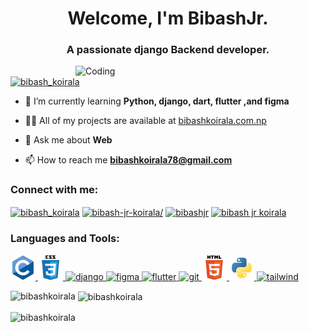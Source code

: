<h1 align="center">Welcome, I'm BibashJr.</h1>
<h3 align="center">A passionate django Backend developer.</h3>

<img align="right" alt="Coding" width="400" src="https://media.giphy.com/media/9LQHvkbIzTSLe/giphy.gif">
<p align="left"> <a href="https://twitter.com/bibash_koirala" target="blank"><img src="https://img.shields.io/twitter/follow/bibash_koirala?logo=twitter&style=for-the-badge" alt="bibash_koirala" /></a> </p>

- 🌱 I’m currently learning **Python, django, dart, flutter ,and figma**

- 👨‍💻 All of my projects are available at [bibashkoirala.com.np](bibashkoirala.com.np)

- 💬 Ask me about **Web**

- 📫 How to reach me **bibashkoirala78@gmail.com**

<h3 align="left">Connect with me:</h3>
<p align="left">

<a href="https://twitter.com/bibash_koirala" target="blank"><img align="center" src="https://raw.githubusercontent.com/rahuldkjain/github-profile-readme-generator/master/src/images/icons/Social/twitter.svg" alt="bibash_koirala" height="30" width="40" /></a>
<a href="https://linkedin.com/in/bibash-jr-koirala/" target="blank"><img align="center" src="https://raw.githubusercontent.com/rahuldkjain/github-profile-readme-generator/master/src/images/icons/Social/linked-in-alt.svg" alt="bibash-jr-koirala/" height="30" width="40" /></a>
<a href="https://fb.com/bibashjr" target="blank"><img align="center" src="https://raw.githubusercontent.com/rahuldkjain/github-profile-readme-generator/master/src/images/icons/Social/facebook.svg" alt="bibashjr" height="30" width="40" /></a>
<a href="https://www.youtube.com/c/bibash jr koirala" target="blank"><img align="center" src="https://raw.githubusercontent.com/rahuldkjain/github-profile-readme-generator/master/src/images/icons/Social/youtube.svg" alt="bibash jr koirala" height="30" width="40" /></a>
</p>

<h3 align="left">Languages and Tools:</h3>
<p align="left"> <a href="https://www.cprogramming.com/" target="_blank" rel="noreferrer"> <img src="https://raw.githubusercontent.com/devicons/devicon/master/icons/c/c-original.svg" alt="c" width="40" height="40"/> </a> <a href="https://www.w3schools.com/css/" target="_blank" rel="noreferrer"> <img src="https://raw.githubusercontent.com/devicons/devicon/master/icons/css3/css3-original-wordmark.svg" alt="css3" width="40" height="40"/> </a> <a href="https://www.djangoproject.com/" target="_blank" rel="noreferrer"> <img src="https://cdn.worldvectorlogo.com/logos/django.svg" alt="django" width="40" height="40"/> </a> <a href="https://www.figma.com/" target="_blank" rel="noreferrer"> <img src="https://www.vectorlogo.zone/logos/figma/figma-icon.svg" alt="figma" width="40" height="40"/> </a> <a href="https://flutter.dev" target="_blank" rel="noreferrer"> <img src="https://www.vectorlogo.zone/logos/flutterio/flutterio-icon.svg" alt="flutter" width="40" height="40"/> </a> <a href="https://git-scm.com/" target="_blank" rel="noreferrer"> <img src="https://www.vectorlogo.zone/logos/git-scm/git-scm-icon.svg" alt="git" width="40" height="40"/> </a> <a href="https://www.w3.org/html/" target="_blank" rel="noreferrer"> <img src="https://raw.githubusercontent.com/devicons/devicon/master/icons/html5/html5-original-wordmark.svg" alt="html5" width="40" height="40"/> </a> <a href="https://www.python.org" target="_blank" rel="noreferrer"> <img src="https://raw.githubusercontent.com/devicons/devicon/master/icons/python/python-original.svg" alt="python" width="40" height="40"/> </a> <a href="https://tailwindcss.com/" target="_blank" rel="noreferrer"> <img src="https://www.vectorlogo.zone/logos/tailwindcss/tailwindcss-icon.svg" alt="tailwind" width="40" height="40"/> </a> </p>

<p><img align="left" src="https://github-readme-stats.vercel.app/api/top-langs?username=bibashkoirala&show_icons=true&locale=en&layout=compact" alt="bibashkoirala" /></p>

<p>&nbsp;<img align="center" src="https://github-readme-stats.vercel.app/api?username=bibashkoirala&show_icons=true&locale=en" alt="bibashkoirala" /></p>

<p><img align="center" src="https://github-readme-streak-stats.herokuapp.com/?user=bibashkoirala&" alt="bibashkoirala" /></p>
